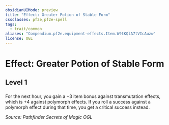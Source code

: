 ```yaml
---
obsidianUIMode: preview
title: "Effect: Greater Potion of Stable Form"
cssclasses: pf2e,pf2e-spell
tags:
  - trait/common
aliases: "Compendium.pf2e.equipment-effects.Item.W9tKQlA7tVIcAuzw"
license: OGL
---
```

# Effect: Greater Potion of Stable Form
## Level 1
### 






For the next hour, you gain a +3 item bonus against transmutation effects, which is +4 against polymorph effects. If you roll a success against a polymorph effect during that time, you get a critical success instead.

*Source: Pathfinder Secrets of Magic*
*OGL*
